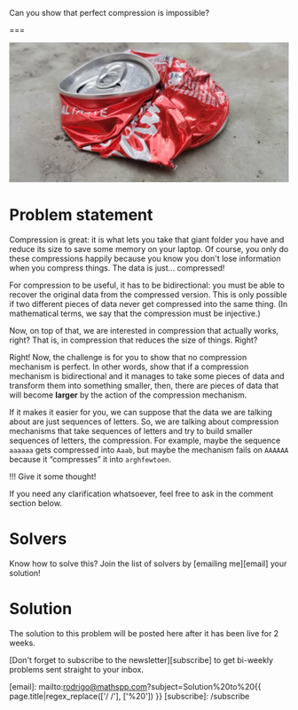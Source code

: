 Can you show that perfect compression is impossible?

===

![](thumbnail.png "Photo by Rui Matayoshi on Unsplash.")


# Problem statement

Compression is great: it is what lets you take that giant folder you have and reduce its size to save some memory on your laptop.
Of course, you only do these compressions happily because you know you don't lose information when you compress things.
The data is just... compressed!

For compression to be useful, it has to be bidirectional: you must be able to recover the original data from the compressed version.
This is only possible if two different pieces of data never get compressed into the same thing.
(In mathematical terms, we say that the compression must be injective.)

Now, on top of that, we are interested in compression that actually works, right?
That is, in compression that reduces the size of things.
Right?

Right!
Now, the challenge is for you to show that no compression mechanism is perfect.
In other words, show that if a compression mechanism is bidirectional and it manages
to take some pieces of data and transform them into something smaller,
then, there are pieces of data that will become **larger** by the action of the compression mechanism.

If it makes it easier for you,
we can suppose that the data we are talking about are just sequences of letters.
So, we are talking about compression mechanisms that take sequences of letters and try to build smaller
sequences of letters, the compression.
For example, maybe the sequence `aaaaaa` gets compressed into `Aaab`,
but maybe the mechanism fails on `AAAAAA` because it “compresses” it into `arghfewtoen`.

!!! Give it some thought!

If you need any clarification whatsoever, feel free to ask in the comment section below.


# Solvers

<!--
Congratulations to the ones that solved this problem correctly and, in particular, to the ones
who sent me their correct solutions:

 - David H., Taiwan;
 - Kees de L, Netherlands;
-->

Know how to solve this?
Join the list of solvers by [emailing me][email] your solution!


# Solution

The solution to this problem will be posted here after it has been live for 2 weeks.


[Don't forget to subscribe to the newsletter][subscribe] to get bi-weekly
problems sent straight to your inbox.

[email]: mailto:rodrigo@mathspp.com?subject=Solution%20to%20{{ page.title|regex_replace(['/ /'], ['%20']) }}
[subscribe]: /subscribe
